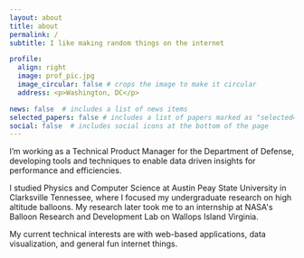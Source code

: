 ```yaml
---
layout: about
title: about
permalink: /
subtitle: I like making random things on the internet

profile:
  align: right
  image: prof_pic.jpg
  image_circular: false # crops the image to make it circular
  address: <p>Washington, DC</p>

news: false  # includes a list of news items
selected_papers: false # includes a list of papers marked as "selected={true}"
social: false  # includes social icons at the bottom of the page
---
```


I’m working as a Technical Product Manager for the Department of Defense, developing tools and techniques to enable data driven insights for performance and efficiencies.

I studied Physics and Computer Science at Austin Peay State University in Clarksville Tennessee, where I focused my undergraduate research on high altitude balloons. My research later took me to an internship at NASA's Balloon Research and Development Lab on Wallops Island Virginia.

My current technical interests are with web-based applications, data visualization, and general fun internet things.


